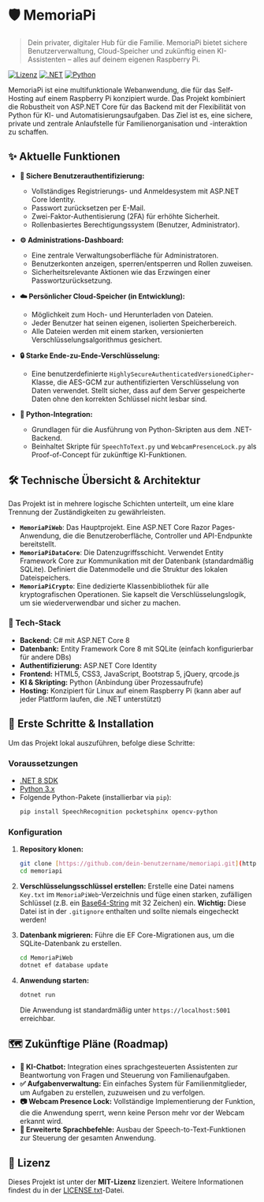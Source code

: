 # 🛡️ MemoriaPi

> Dein privater, digitaler Hub für die Familie. MemoriaPi bietet sichere Benutzerverwaltung, Cloud-Speicher und zukünftig einen KI-Assistenten – alles auf deinem eigenen Raspberry Pi.

[![Lizenz](https://img.shields.io/badge/Lizenz-MIT-blue.svg)](LICENSE.txt)
[![.NET](https://img.shields.io/badge/.NET-8.0-blueviolet)](https://dotnet.microsoft.com/download/dotnet/8.0)
[![Python](https://img.shields.io/badge/Python-3.x-informational)](https://www.python.org/)

MemoriaPi ist eine multifunktionale Webanwendung, die für das Self-Hosting auf einem Raspberry Pi konzipiert wurde. Das Projekt kombiniert die Robustheit von ASP.NET Core für das Backend mit der Flexibilität von Python für KI- und Automatisierungsaufgaben. Das Ziel ist es, eine sichere, private und zentrale Anlaufstelle für Familienorganisation und -interaktion zu schaffen.

## ✨ Aktuelle Funktionen

* **🔐 Sichere Benutzerauthentifizierung:**
    * Vollständiges Registrierungs- und Anmeldesystem mit ASP.NET Core Identity.
    * Passwort zurücksetzen per E-Mail.
    * Zwei-Faktor-Authentisierung (2FA) für erhöhte Sicherheit.
    * Rollenbasiertes Berechtigungssystem (Benutzer, Administrator).

* **⚙️ Administrations-Dashboard:**
    * Eine zentrale Verwaltungsoberfläche für Administratoren.
    * Benutzerkonten anzeigen, sperren/entsperren und Rollen zuweisen.
    * Sicherheitsrelevante Aktionen wie das Erzwingen einer Passwortzurücksetzung.

* **☁️ Persönlicher Cloud-Speicher (in Entwicklung):**
    * Möglichkeit zum Hoch- und Herunterladen von Dateien.
    * Jeder Benutzer hat seinen eigenen, isolierten Speicherbereich.
    * Alle Dateien werden mit einem starken, versionierten Verschlüsselungsalgorithmus gesichert.

* **🔒 Starke Ende-zu-Ende-Verschlüsselung:**
    * Eine benutzerdefinierte `HighlySecureAuthenticatedVersionedCipher`-Klasse, die AES-GCM zur authentifizierten Verschlüsselung von Daten verwendet. Stellt sicher, dass auf dem Server gespeicherte Daten ohne den korrekten Schlüssel nicht lesbar sind.

* **🐍 Python-Integration:**
    * Grundlagen für die Ausführung von Python-Skripten aus dem .NET-Backend.
    * Beinhaltet Skripte für `SpeechToText.py` und `WebcamPresenceLock.py` als Proof-of-Concept für zukünftige KI-Funktionen.

## 🛠️ Technische Übersicht & Architektur

Das Projekt ist in mehrere logische Schichten unterteilt, um eine klare Trennung der Zuständigkeiten zu gewährleisten.

* **`MemoriaPiWeb`**: Das Hauptprojekt. Eine ASP.NET Core Razor Pages-Anwendung, die die Benutzeroberfläche, Controller und API-Endpunkte bereitstellt.
* **`MemoriaPiDataCore`**: Die Datenzugriffsschicht. Verwendet Entity Framework Core zur Kommunikation mit der Datenbank (standardmäßig SQLite). Definiert die Datenmodelle und die Struktur des lokalen Dateispeichers.
* **`MemoriaPiCrypto`**: Eine dedizierte Klassenbibliothek für alle kryptografischen Operationen. Sie kapselt die Verschlüsselungslogik, um sie wiederverwendbar und sicher zu machen.

### 🤖 Tech-Stack

* **Backend:** C# mit ASP.NET Core 8
* **Datenbank:** Entity Framework Core 8 mit SQLite (einfach konfigurierbar für andere DBs)
* **Authentifizierung:** ASP.NET Core Identity
* **Frontend:** HTML5, CSS3, JavaScript, Bootstrap 5, jQuery, qrcode.js
* **KI & Skripting:** Python (Anbindung über Prozessaufrufe)
* **Hosting:** Konzipiert für Linux auf einem Raspberry Pi (kann aber auf jeder Plattform laufen, die .NET unterstützt)

## 🚀 Erste Schritte & Installation

Um das Projekt lokal auszuführen, befolge diese Schritte:

### Voraussetzungen

* [.NET 8 SDK](https://dotnet.microsoft.com/download/dotnet/8.0)
* [Python 3.x](https://www.python.org/downloads/)
* Folgende Python-Pakete (installierbar via `pip`):
    ```bash
    pip install SpeechRecognition pocketsphinx opencv-python
    ```

### Konfiguration

1.  **Repository klonen:**
    ```bash
    git clone [https://github.com/dein-benutzername/memoriapi.git](https://github.com/dein-benutzername/memoriapi.git)
    cd memoriapi
    ```
2.  **Verschlüsselungsschlüssel erstellen:**
    Erstelle eine Datei namens `Key.txt` im `MemoriaPiWeb`-Verzeichnis und füge einen starken, zufälligen Schlüssel (z.B. ein [Base64-String](https://www.base64encode.org/) mit 32 Zeichen) ein.
    **Wichtig:** Diese Datei ist in der `.gitignore` enthalten und sollte niemals eingecheckt werden!

3.  **Datenbank migrieren:**
    Führe die EF Core-Migrationen aus, um die SQLite-Datenbank zu erstellen.
    ```bash
    cd MemoriaPiWeb
    dotnet ef database update
    ```
4.  **Anwendung starten:**
    ```bash
    dotnet run
    ```
    Die Anwendung ist standardmäßig unter `https://localhost:5001` erreichbar.

## 🗺️ Zukünftige Pläne (Roadmap)

* **🤖 KI-Chatbot:** Integration eines sprachgesteuerten Assistenten zur Beantwortung von Fragen und Steuerung von Familienaufgaben.
* **✅ Aufgabenverwaltung:** Ein einfaches System für Familienmitglieder, um Aufgaben zu erstellen, zuzuweisen und zu verfolgen.
* **📷 Webcam Presence Lock:** Vollständige Implementierung der Funktion, die die Anwendung sperrt, wenn keine Person mehr vor der Webcam erkannt wird.
* **🎤 Erweiterte Sprachbefehle:** Ausbau der Speech-to-Text-Funktionen zur Steuerung der gesamten Anwendung.

## 📜 Lizenz

Dieses Projekt ist unter der **MIT-Lizenz** lizenziert. Weitere Informationen findest du in der [LICENSE.txt](LICENSE.txt)-Datei.

